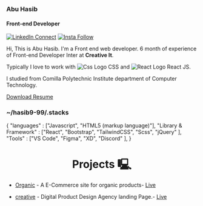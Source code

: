 ### Abu Hasib

#### Front-end Developer <br/>

[![LinkedIn Connect](https://img.shields.io/badge/%20-Connect-black?color=14171A&labelColor=212121&logo=linkedin&logoColor=ffffff)](https://www.linkedin.com/in/abuhasib/) [![Insta Follow](https://img.shields.io/badge/%20-Follow-black?color=14171A&labelColor=d81b60&logo=instagram&logoColor=ffffff)](https://www.instagram.com/hasib9.99/)

Hi, This is Abu Hasib. I'm a Front end web developer. 6 month of experience of Front-end Developer Inter at <b>Creative It</b>.

Typically I love to work with ![Css Logo](https://img.icons8.com/fluency/16/css3.png) CSS and ![React Logo](https://img.icons8.com/office/16/000000/react.png) React JS.

I studied from Comilla Polytechnic Institute department of Computer Technology.

<div>
  <a target="_blank" href="https://drive.google.com/file/d/12f8YvpZMVR3vGTiCDHvNHbQNphNETbQ4/view?usp=sharing" >Download Resume </a>
</div>

### ~/hasib9-99/.stacks

{
  "languages"            : ["Javascript", "HTML5 (markup language)"],
  "Library & Framework"  : ["React", "Bootstrap", "TailwindCSS", "Scss", "jQuery" ],
  "Tools"                : ["VS Code", "Figma", "XD", "Discord" ],
}


<h1 align="center">Projects 🖳</h1>

- [Organic](https://github.com/hasib9-99/organic-repo) - A E-Commerce site for organic products- <a target="_blank" href="https://hasib9-99.github.io/organic-repo/" >Live</a>

- [creative](https://github.com/hasib9-99/creative-repo) - Digital Product Design Agency landing Page.- <a target="_blank" href="https://hasib9-99.github.io/creative-repo/" >Live</a>

<!-- ### Mobile Apps

- [BMI Calculator](https://github.com/kingRayhan/flutter_bmi_calculator)
- [Xylophone 🎹](https://github.com/kingRayhan/flutter_xylo_phone) -->
